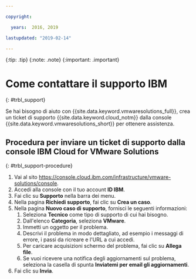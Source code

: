 ```yaml
---

copyright:

  years:  2016, 2019

lastupdated: "2019-02-14"

---
```


{:tip: .tip}
{:note: .note}
{:important: .important}

# Come contattare il supporto IBM
{: #trbl_support}

Se hai bisogno di aiuto con {{site.data.keyword.vmwaresolutions_full}}, crea un ticket di supporto {{site.data.keyword.cloud_notm}} dalla console {{site.data.keyword.vmwaresolutions_short}} per ottenere assistenza.

## Procedura per inviare un ticket di supporto dalla console IBM Cloud for VMware Solutions
{: #trbl_support-procedure}

1. Vai al sito https://console.cloud.ibm.com/infrastructure/vmware-solutions/console.
2. Accedi alla console con il tuo account **ID IBM**.
3. Fai clic su **Supporto** nella barra dei menu.
4. Nella pagina **Richiedi supporto**, fai clic su **Crea un caso**.
5. Nella pagina **Nuovo caso di supporto**, fornisci le seguenti informazioni:
   1. Seleziona **Tecnico** come tipo di supporto di cui hai bisogno.   
   2. Dall'elenco **Categoria**, seleziona **VMware**.  
   3. Immetti un oggetto per il problema.
   4. Descrivi il problema in modo dettagliato, ad esempio i messaggi di errore, i passi da ricreare e l'URL a cui accedi.
   5. Per caricare acquisizioni schermo del problema, fai clic su **Allega file**.
   6. Se vuoi ricevere una notifica degli aggiornamenti sul problema, seleziona la casella di spunta **Inviatemi per email gli aggiornamenti**.
6. Fai clic su **Invia**.

